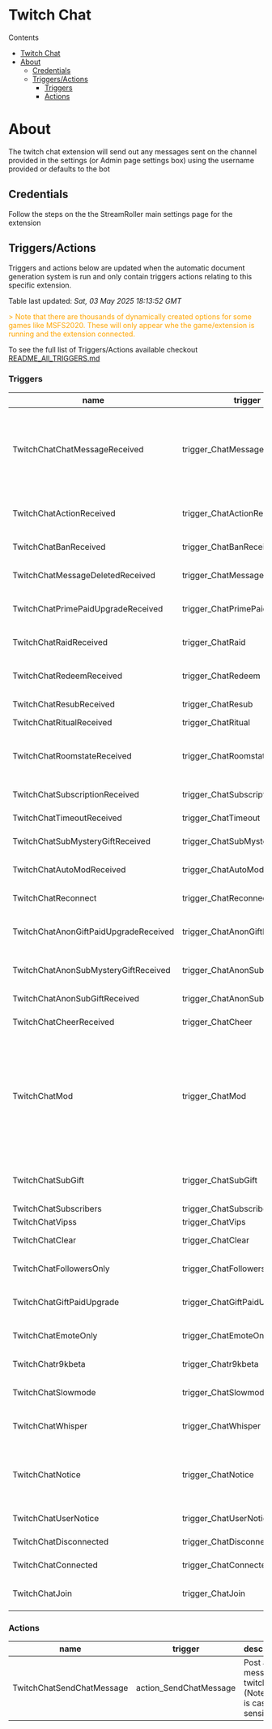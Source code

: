 <!-- this file will be auto updated for triggers and actions when the apidocs automatic
document builder is run.
To have the triggers and actions inserted do not remove the tags 'ReplaceTAGFor...' below
To run go to 'StreamRoller\docs\apidocs' and run 'node readmebuilder.mjs'
The script will parse files in the extensions directory looking for "triggersandactions ="
if found it will attempt to load hte file and use the exported 'triggersandactions' variable
to create the tables shown in the parsed README.md files
This was the only way I could find to autoupdate the triggers and actions lists
 -->
# Twitch Chat

Contents

- [Twitch Chat](#twitch-chat)
- [About](#about)
  - [Credentials](#credentials)
  - [Triggers/Actions](#triggersactions)
    - [Triggers](#triggers)
    - [Actions](#actions)

# About

The twitch chat extension will send out any messages sent on the channel provided in the settings (or Admin page settings box) using the username provided or defaults to the bot

## Credentials

Follow the steps on the the StreamRoller main settings page for the extension

## Triggers/Actions



Triggers and actions below are updated when the automatic document generation system is run and only contain triggers actions relating to this specific extension.

Table last updated: *Sat, 03 May 2025 18:13:52 GMT*

<div style='color:orange'>> Note that there are thousands of dynamically created options for some games like MSFS2020. These will only appear whe the game/extension is running and the extension connected.</div>

To see the full list of Triggers/Actions available checkout [README_All_TRIGGERS.md](https://github.com/SilenusTA/StreamRoller/blob/master/README_All_TRIGGERS.md)

### Triggers

| name | trigger | description |
| --- | --- | --- |
| TwitchChatChatMessageReceived | trigger_ChatMessageReceived | A chat message was received. htmlMessage field has name and message combined |
| TwitchChatActionReceived | trigger_ChatActionReceived | A chat action was received (a /me message) |
| TwitchChatBanReceived | trigger_ChatBanReceived | A chat user was banned |
| TwitchChatMessageDeletedReceived | trigger_ChatMessageDeleted | A chat message was deleted  |
| TwitchChatPrimePaidUpgradeReceived | trigger_ChatPrimePaidUpgrade | A user paid to upgrade their prime sub  |
| TwitchChatRaidReceived | trigger_ChatRaid | Another streamer raided you |
| TwitchChatRedeemReceived | trigger_ChatRedeem | Viewer reddemed chat points |
| TwitchChatResubReceived | trigger_ChatResub | Someone Resubbed |
| TwitchChatRitualReceived | trigger_ChatRitual | Ritual |
| TwitchChatRoomstateReceived | trigger_ChatRoomstate | This message contains things like sub-only mode etc |
| TwitchChatSubscriptionReceived | trigger_ChatSubscription | Someone Subscribed |
| TwitchChatTimeoutReceived | trigger_ChatTimeout | A viewer was timedout |
| TwitchChatSubMysteryGiftReceived | trigger_ChatSubMysteryGift | A viewer Gifted a sub |
| TwitchChatAutoModReceived | trigger_ChatAutoMod | Automod action happened |
| TwitchChatReconnect | trigger_ChatReconnect | Chat Reconnected |
| TwitchChatAnonGiftPaidUpgradeReceived | trigger_ChatAnonGiftPaidUpgrade | Your guess is as good as mine on this one |
| TwitchChatAnonSubMysteryGiftReceived | trigger_ChatAnonSubMysteryGift | Someone Gifted an Sub Anonymously |
| TwitchChatAnonSubGiftReceived | trigger_ChatAnonSubGift | Someone Gifted an Sub |
| TwitchChatCheerReceived | trigger_ChatCheer | Someone donated bits |
| TwitchChatMod | trigger_ChatMod | A Mod message was received, someone modded maybe or a mod action was performed. let me know if you know which it is |
| TwitchChatSubGift | trigger_ChatSubGift | Someone gifted a sub to another viewer |
| TwitchChatSubscribers | trigger_ChatSubscribers | Subscribers |
| TwitchChatVipss | trigger_ChatVips | Channel Vips |
| TwitchChatClear | trigger_ChatClear | Chat was cleared |
| TwitchChatFollowersOnly | trigger_ChatFollowersOnly | FollowersOnly mode was changed |
| TwitchChatGiftPaidUpgrade | trigger_ChatGiftPaidUpgrade | Someone gifted a paid upgrade |
| TwitchChatEmoteOnly | trigger_ChatEmoteOnly | EmoteOnly mode changed |
| TwitchChatr9kbeta | trigger_Chatr9kbeta | r9kbeta mode changed |
| TwitchChatSlowmode | trigger_ChatSlowmode | Slowmode mode changed |
| TwitchChatWhisper | trigger_ChatWhisper | Someone Whispered you or the bot |
| TwitchChatNotice | trigger_ChatNotice | You received a notice (ie about chat being in follower mode etc) |
| TwitchChatUserNotice | trigger_ChatUserNotice | UserNotice received |
| TwitchChatDisconnected | trigger_ChatDisconnected | Chat was Disconnected |
| TwitchChatConnected | trigger_ChatConnected | Chat was connected |
| TwitchChatJoin | trigger_ChatJoin | Someone Joined the chat |


### Actions

| name | trigger | description |
| --- | --- | --- |
| TwitchChatSendChatMessage | action_SendChatMessage | Post a message to twitch chat (Note user is case sensitive) |

